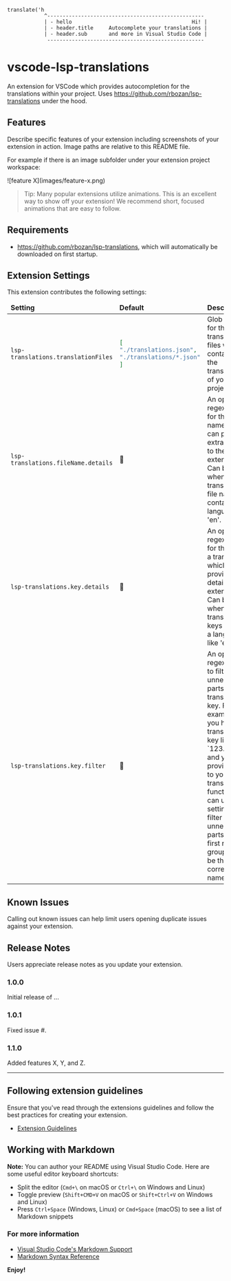 ```
translate('h
            ^---------------------------------------------------
            | - hello                                       Hi! |
            | - header.title     Autocomplete your translations |
            | - header.sub       and more in Visual Studio Code |
             ---------------------------------------------------
```

# vscode-lsp-translations

An extension for VSCode which provides autocompletion for the translations within your project. Uses https://github.com/rbozan/lsp-translations under the hood.

## Features

Describe specific features of your extension including screenshots of your extension in action. Image paths are relative to this README file.

For example if there is an image subfolder under your extension project workspace:

\!\[feature X\]\(images/feature-x.png\)

> Tip: Many popular extensions utilize animations. This is an excellent way to show off your extension! We recommend short, focused animations that are easy to follow.

## Requirements
* https://github.com/rbozan/lsp-translations, which will automatically be downloaded on first startup.

## Extension Settings

This extension contributes the following settings:

<table>
  <thead>
    <tr>
      <td><strong>Setting</strong></td>
      <td><strong>Default</strong></td>
      <td><strong>Description</strong></td>
      <td><strong>Examples</strong></td>
    </tr>
  </thead>
  <tbody>

<tr>
<td>
        
`lsp-translations.translationFiles`

</td>
<td>
        
```json
[
"./translations.json",
"./translations/*.json"
]
```

</td>
<td>Glob patterns for the translation files which contain all the translations of your project.</td>
<td></td>
</tr>
    
  
<tr>
<td>
        
`lsp-translations.fileName.details`

</td>
<td>🚫</td>
<td>An optional regex pattern for the file name which can provide extra details to the extension. Can be useful when your translation file name contains language like 'en'.</td>
<td></td>
</tr>
    
    
<tr>
<td>
        
`lsp-translations.key.details`

</td>
<td>🚫</td>
<td>An optional regex pattern for the key of a translation which can provide extra details to the extension. Can be useful when your translation keys contains a language like 'en'.</td>
<td>

```json
"^.+?\\.(?<language>.+?)\\."
```

</td>
</tr>

<tr>
<td>

`lsp-translations.key.filter`

</td>
<td>🚫</td>
<td>An optional regex pattern to filter out unneeded parts of a translation key. For example: if you have a translation key like `123.abc.key` and you only provide `key` to your translation function, you can use this setting to filter out the unneeded parts. The first regex group would be the correct key name.</td>
<td></td>
</tr>
    
  </tbody>
</table>

## Known Issues

Calling out known issues can help limit users opening duplicate issues against your extension.

## Release Notes

Users appreciate release notes as you update your extension.

### 1.0.0

Initial release of ...

### 1.0.1

Fixed issue #.

### 1.1.0

Added features X, Y, and Z.

-----------------------------------------------------------------------------------------------------------
## Following extension guidelines

Ensure that you've read through the extensions guidelines and follow the best practices for creating your extension.

* [Extension Guidelines](https://code.visualstudio.com/api/references/extension-guidelines)

## Working with Markdown

**Note:** You can author your README using Visual Studio Code.  Here are some useful editor keyboard shortcuts:

* Split the editor (`Cmd+\` on macOS or `Ctrl+\` on Windows and Linux)
* Toggle preview (`Shift+CMD+V` on macOS or `Shift+Ctrl+V` on Windows and Linux)
* Press `Ctrl+Space` (Windows, Linux) or `Cmd+Space` (macOS) to see a list of Markdown snippets

### For more information

* [Visual Studio Code's Markdown Support](http://code.visualstudio.com/docs/languages/markdown)
* [Markdown Syntax Reference](https://help.github.com/articles/markdown-basics/)

**Enjoy!**
